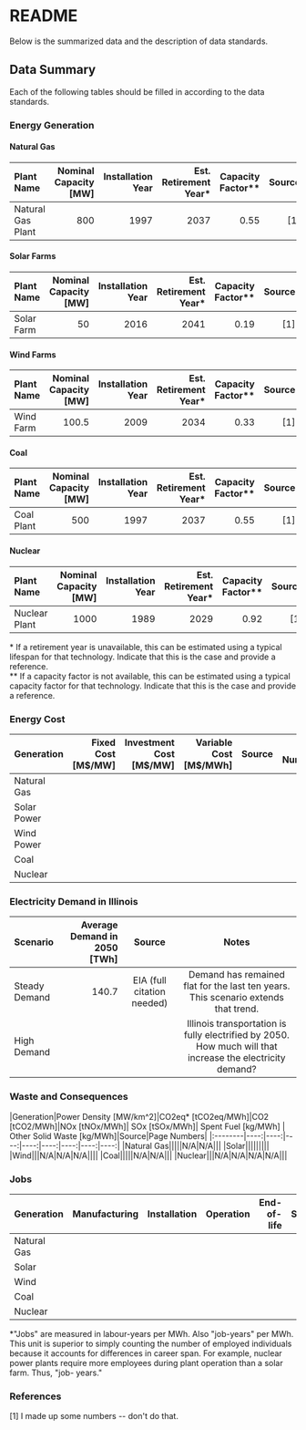 # README

Below is the summarized data and the description of data standards.


## Data Summary

Each of the following tables should be filled in according to the data
standards.

### Energy Generation

#### Natural Gas

|Plant Name|Nominal Capacity [MW]|Installation Year|Est. Retirement Year*|Capacity Factor**|Source|Page Numbers|
|:------|------:|------:|------:|------:|------:|------:|
| Natural Gas Plant | 800 | 1997 | 2037 | 0.55 | [1] | pg. 1|

#### Solar Farms

|Plant Name|Nominal Capacity [MW]|Installation Year|Est. Retirement Year*|Capacity Factor**|Source|Page Numbers|
|:------|------:|------:|------:|------:|------:|------:|
| Solar Farm | 50 | 2016 | 2041 | 0.19 | [1] | pg. 1|


#### Wind Farms

|Plant Name|Nominal Capacity [MW]|Installation Year|Est. Retirement Year*|Capacity Factor**|Source|Page Numbers|
|:------|------:|------:|------:|------:|------:|------:|
| Wind Farm | 100.5 | 2009 | 2034 | 0.33 | [1] | pg. 1|

#### Coal

|Plant Name|Nominal Capacity [MW]|Installation Year|Est. Retirement Year*|Capacity Factor**|Source|Page Numbers|
|:------|------:|------:|------:|------:|------:|------:|
| Coal Plant | 500 | 1997 | 2037 | 0.55 | [1] | pg. 1|

#### Nuclear

|Plant Name|Nominal Capacity [MW]|Installation Year|Est. Retirement Year*|Capacity Factor**|Source|Page Numbers|
|:------|------:|------:|------:|------:|------:|------:|
| Nuclear Plant | 1000 | 1989 | 2029 | 0.92 | [1] | pg. 1|

\* If a retirement year is unavailable, this can be estimated using a typical
lifespan for that technology. Indicate that this is the case and provide a
reference. <br>
\*\* If a capacity factor is not available, this can be estimated using a
typical capacity factor for that technology. Indicate that this is the case and
provide a reference.


### Energy Cost
|Generation|Fixed Cost [M$/MW]|Investment Cost [M$/MW]|Variable Cost [M$/MWh]|Source|Page Numbers|
|:-----|-----:|-----:|-----:|-----:|-----:|
|Natural Gas|||||
|Solar Power|||||
|Wind Power|||||
|Coal|||||
|Nuclear|||||

### Electricity Demand in Illinois
|Scenario|Average Demand in 2050 [TWh]|Source|Notes|
|:-------|------:|:-------:|:---------------------:|
|Steady Demand|140.7|EIA (full citation needed)|Demand has remained flat for the last ten years. This scenario extends that trend.|
|High Demand|||Illinois transportation is fully electrified by 2050. How much will that increase the electricity demand?|


### Waste and Consequences
|Generation|Power Density [MW/km^2]|CO2eq* [tCO2eq/MWh]|CO2 [tCO2/MWh]|NOx [tNOx/MWh]| SOx [tSOx/MWh]| Spent Fuel [kg/MWh] | Other Solid Waste [kg/MWh]|Source|Page Numbers|
|:--------|----:|----:|----:|----:|----:|----:|----:|----:|
|Natural Gas|||||N/A|N/A|||
|Solar|||||||||
|Wind|||N/A|N/A|N/A||||
|Coal|||||N/A|N/A|||
|Nuclear|||N/A|N/A|N/A|N/A|||


### Jobs

|Generation|Manufacturing|Installation|Operation|End-of-life|Source|Page Numbers|
|:------|------:|------:|------:|------:|------:|------:|
|Natural Gas|||||||
|Solar|||||||
|Wind|||||||
|Coal|||||||
|Nuclear|||||||

\*"Jobs" are measured in labour-years per MWh. Also "job-years" per MWh. This
unit is superior to simply counting the number of employed individuals because
it accounts for differences in career span. For example, nuclear power plants
require more employees during plant operation than a solar farm. Thus, "job-
years."

### References
[1] I made up some numbers -- don't do that.
